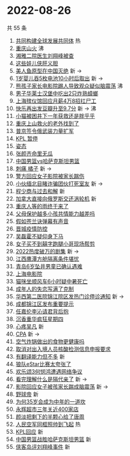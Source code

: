 # 2022-08-26

共 55 条

<!-- BEGIN -->
<!-- 最后更新时间 Fri Aug 26 2022 01:19:11 GMT+0800 (China Standard Time) -->

1. [共同构建全球发展共同体](https://s.weibo.com//weibo?q=%23%E5%85%B1%E5%90%8C%E6%9E%84%E5%BB%BA%E5%85%A8%E7%90%83%E5%8F%91%E5%B1%95%E5%85%B1%E5%90%8C%E4%BD%93%23&Refer=new_time)
   热
1. [重庆山火](https://s.weibo.com//weibo?q=%23%E9%87%8D%E5%BA%86%E5%B1%B1%E7%81%AB%23&Refer=top)
   沸
1. [湘雅二院医生刘翔峰被查](https://s.weibo.com//weibo?q=%23%E6%B9%98%E9%9B%85%E4%BA%8C%E9%99%A2%E5%8C%BB%E7%94%9F%E5%88%98%E7%BF%94%E5%B3%B0%E8%A2%AB%E6%9F%A5%23&Refer=top)
1. [这些娃儿侠肝义胆](https://s.weibo.com//weibo?q=%23%E8%BF%99%E4%BA%9B%E5%A8%83%E5%84%BF%E4%BE%A0%E8%82%9D%E4%B9%89%E8%83%86%23&Refer=top)
1. [美人鱼原型在中国灭绝](https://s.weibo.com//weibo?q=%23%E7%BE%8E%E4%BA%BA%E9%B1%BC%E5%8E%9F%E5%9E%8B%E5%9C%A8%E4%B8%AD%E5%9B%BD%E7%81%AD%E7%BB%9D%23&Refer=top)
   新 ->
1. [1岁婴儿吞5枚电池10小时后取出](https://s.weibo.com//weibo?q=%231%E5%B2%81%E5%A9%B4%E5%84%BF%E5%90%9E5%E6%9E%9A%E7%94%B5%E6%B1%A010%E5%B0%8F%E6%97%B6%E5%90%8E%E5%8F%96%E5%87%BA%23&Refer=top)
   新 ->
1. [熊孩子家长电影院踢人导致观众疑似脑震荡](https://s.weibo.com//weibo?q=%23%E7%86%8A%E5%AD%A9%E5%AD%90%E5%AE%B6%E9%95%BF%E7%94%B5%E5%BD%B1%E9%99%A2%E8%B8%A2%E4%BA%BA%E5%AF%BC%E8%87%B4%E8%A7%82%E4%BC%97%E7%96%91%E4%BC%BC%E8%84%91%E9%9C%87%E8%8D%A1%23&Refer=top)
   沸
1. [男子华莱士汉堡中吃出2只炸熟蟑螂](https://s.weibo.com//weibo?q=%23%E7%94%B7%E5%AD%90%E5%8D%8E%E8%8E%B1%E5%A3%AB%E6%B1%89%E5%A0%A1%E4%B8%AD%E5%90%83%E5%87%BA2%E5%8F%AA%E7%82%B8%E7%86%9F%E8%9F%91%E8%9E%82%23&Refer=top)
1. [上海殡仪馆回应月薪4万8招扛尸工](https://s.weibo.com//weibo?q=%23%E4%B8%8A%E6%B5%B7%E6%AE%A1%E4%BB%AA%E9%A6%86%E5%9B%9E%E5%BA%94%E6%9C%88%E8%96%AA4%E4%B8%878%E6%8B%9B%E6%89%9B%E5%B0%B8%E5%B7%A5%23&Refer=top)
1. [快乐再出发豆瓣升至9.7分](https://s.weibo.com//weibo?q=%23%E5%BF%AB%E4%B9%90%E5%86%8D%E5%87%BA%E5%8F%91%E8%B1%86%E7%93%A3%E5%8D%87%E8%87%B39.7%E5%88%86%23&Refer=top)
   新 -> 沸
1. [小猫被困井下一年获救还是胖乎乎](https://s.weibo.com//weibo?q=%23%E5%B0%8F%E7%8C%AB%E8%A2%AB%E5%9B%B0%E4%BA%95%E4%B8%8B%E4%B8%80%E5%B9%B4%E8%8E%B7%E6%95%91%E8%BF%98%E6%98%AF%E8%83%96%E4%B9%8E%E4%B9%8E%23&Refer=top)
1. [重庆上山救火的老外找到了](https://s.weibo.com//weibo?q=%23%E9%87%8D%E5%BA%86%E4%B8%8A%E5%B1%B1%E6%95%91%E7%81%AB%E7%9A%84%E8%80%81%E5%A4%96%E6%89%BE%E5%88%B0%E4%BA%86%23&Refer=top)
1. [普京签令俄武装力量扩军](https://s.weibo.com//weibo?q=%23%E6%99%AE%E4%BA%AC%E7%AD%BE%E4%BB%A4%E4%BF%84%E6%AD%A6%E8%A3%85%E5%8A%9B%E9%87%8F%E6%89%A9%E5%86%9B%23&Refer=top)
1. [KPL 暂停](https://s.weibo.com//weibo?q=KPL%20%E6%9A%82%E5%81%9C&Refer=top)
1. [姿态](https://s.weibo.com//weibo?q=%E5%A7%BF%E6%80%81&Refer=top)
1. [张颜齐命里无瓜](https://s.weibo.com//weibo?q=%23%E5%BC%A0%E9%A2%9C%E9%BD%90%E5%91%BD%E9%87%8C%E6%97%A0%E7%93%9C%23&Refer=top)
1. [中国男篮vs哈萨克斯坦男篮](https://s.weibo.com//weibo?q=%23%E4%B8%AD%E5%9B%BD%E7%94%B7%E7%AF%AEvs%E5%93%88%E8%90%A8%E5%85%8B%E6%96%AF%E5%9D%A6%E7%94%B7%E7%AF%AE%23&Refer=top)
1. [刺痛 橘子](https://s.weibo.com//weibo?q=%E5%88%BA%E7%97%9B%20%E6%A9%98%E5%AD%90&Refer=top)
   新 ->
1. [警方回应女子影院被家长踹伤](https://s.weibo.com//weibo?q=%23%E8%AD%A6%E6%96%B9%E5%9B%9E%E5%BA%94%E5%A5%B3%E5%AD%90%E5%BD%B1%E9%99%A2%E8%A2%AB%E5%AE%B6%E9%95%BF%E8%B8%B9%E4%BC%A4%23&Refer=top)
1. [小伙缅北目睹诈骗团伙打死室友](https://s.weibo.com//weibo?q=%23%E5%B0%8F%E4%BC%99%E7%BC%85%E5%8C%97%E7%9B%AE%E7%9D%B9%E8%AF%88%E9%AA%97%E5%9B%A2%E4%BC%99%E6%89%93%E6%AD%BB%E5%AE%A4%E5%8F%8B%23&Refer=top)
   新 ->
1. [程少商与过去和解](https://s.weibo.com//weibo?q=%23%E7%A8%8B%E5%B0%91%E5%95%86%E4%B8%8E%E8%BF%87%E5%8E%BB%E5%92%8C%E8%A7%A3%23&Refer=top)
   新
1. [加拿大直接向俄罗斯交还涡轮机](https://s.weibo.com//weibo?q=%23%E5%8A%A0%E6%8B%BF%E5%A4%A7%E7%9B%B4%E6%8E%A5%E5%90%91%E4%BF%84%E7%BD%97%E6%96%AF%E4%BA%A4%E8%BF%98%E6%B6%A1%E8%BD%AE%E6%9C%BA%23&Refer=top)
   新
1. [重庆人等的雨终于来了](https://s.weibo.com//weibo?q=%23%E9%87%8D%E5%BA%86%E4%BA%BA%E7%AD%89%E7%9A%84%E9%9B%A8%E7%BB%88%E4%BA%8E%E6%9D%A5%E4%BA%86%23&Refer=top)
1. [父母保护越多小孩共情能力越差吗](https://s.weibo.com//weibo?q=%23%E7%88%B6%E6%AF%8D%E4%BF%9D%E6%8A%A4%E8%B6%8A%E5%A4%9A%E5%B0%8F%E5%AD%A9%E5%85%B1%E6%83%85%E8%83%BD%E5%8A%9B%E8%B6%8A%E5%B7%AE%E5%90%97%23&Refer=top)
1. [假如苍兰诀弹幕有声音](https://s.weibo.com//weibo?q=%23%E5%81%87%E5%A6%82%E8%8B%8D%E5%85%B0%E8%AF%80%E5%BC%B9%E5%B9%95%E6%9C%89%E5%A3%B0%E9%9F%B3%23&Refer=top)
1. [晋城疫情防控](https://s.weibo.com//weibo?q=%23%E6%99%8B%E5%9F%8E%E7%96%AB%E6%83%85%E9%98%B2%E6%8E%A7%23&Refer=top)
1. [吴磊霍不疑仰身下马](https://s.weibo.com//weibo?q=%23%E5%90%B4%E7%A3%8A%E9%9C%8D%E4%B8%8D%E7%96%91%E4%BB%B0%E8%BA%AB%E4%B8%8B%E9%A9%AC%23&Refer=top)
1. [女子买不到囍字跑腿小哥现场帮剪](https://s.weibo.com//weibo?q=%23%E5%A5%B3%E5%AD%90%E4%B9%B0%E4%B8%8D%E5%88%B0%E5%9B%8D%E5%AD%97%E8%B7%91%E8%85%BF%E5%B0%8F%E5%93%A5%E7%8E%B0%E5%9C%BA%E5%B8%AE%E5%89%AA%23&Refer=top)
1. [2022热度破万的剧集](https://s.weibo.com//weibo?q=%232022%E7%83%AD%E5%BA%A6%E7%A0%B4%E4%B8%87%E7%9A%84%E5%89%A7%E9%9B%86%23&Refer=top)
   新 ->
1. [江西鹰潭方舱隔离条件堪忧](https://s.weibo.com//weibo?q=%23%E6%B1%9F%E8%A5%BF%E9%B9%B0%E6%BD%AD%E6%96%B9%E8%88%B1%E9%9A%94%E7%A6%BB%E6%9D%A1%E4%BB%B6%E5%A0%AA%E5%BF%A7%23&Refer=top)
1. [青岛6岁坠井男童已确认遇难](https://s.weibo.com//weibo?q=%23%E9%9D%92%E5%B2%9B6%E5%B2%81%E5%9D%A0%E4%BA%95%E7%94%B7%E7%AB%A5%E5%B7%B2%E7%A1%AE%E8%AE%A4%E9%81%87%E9%9A%BE%23&Refer=top)
1. [上海电影院](https://s.weibo.com//weibo?q=%E4%B8%8A%E6%B5%B7%E7%94%B5%E5%BD%B1%E9%99%A2&Refer=top)
1. [猫咪坐顺风车6小时疑中暑死亡](https://s.weibo.com//weibo?q=%23%E7%8C%AB%E5%92%AA%E5%9D%90%E9%A1%BA%E9%A3%8E%E8%BD%A66%E5%B0%8F%E6%97%B6%E7%96%91%E4%B8%AD%E6%9A%91%E6%AD%BB%E4%BA%A1%23&Refer=top)
1. [成年人的失恋写满了克制](https://s.weibo.com//weibo?q=%23%E6%88%90%E5%B9%B4%E4%BA%BA%E7%9A%84%E5%A4%B1%E6%81%8B%E5%86%99%E6%BB%A1%E4%BA%86%E5%85%8B%E5%88%B6%23&Refer=top)
1. [华西第二医院锦江院区发热门诊停诊通知](https://s.weibo.com//weibo?q=%23%E5%8D%8E%E8%A5%BF%E7%AC%AC%E4%BA%8C%E5%8C%BB%E9%99%A2%E9%94%A6%E6%B1%9F%E9%99%A2%E5%8C%BA%E5%8F%91%E7%83%AD%E9%97%A8%E8%AF%8A%E5%81%9C%E8%AF%8A%E9%80%9A%E7%9F%A5%23&Refer=top)
   新 ->
1. [成都锦江区发布重要提示](https://s.weibo.com//weibo?q=%23%E6%88%90%E9%83%BD%E9%94%A6%E6%B1%9F%E5%8C%BA%E5%8F%91%E5%B8%83%E9%87%8D%E8%A6%81%E6%8F%90%E7%A4%BA%23&Refer=top)
1. [任嘉伦李沁请君背后抱](https://s.weibo.com//weibo?q=%23%E4%BB%BB%E5%98%89%E4%BC%A6%E6%9D%8E%E6%B2%81%E8%AF%B7%E5%90%9B%E8%83%8C%E5%90%8E%E6%8A%B1%23&Refer=top)
1. [沉香重华疯狂星期四](https://s.weibo.com//weibo?q=%23%E6%B2%89%E9%A6%99%E9%87%8D%E5%8D%8E%E7%96%AF%E7%8B%82%E6%98%9F%E6%9C%9F%E5%9B%9B%23&Refer=top)
1. [心疼吴凡](https://s.weibo.com//weibo?q=%23%E5%BF%83%E7%96%BC%E5%90%B4%E5%87%A1%23&Refer=top)
   新
1. [CPA](https://s.weibo.com//weibo?q=CPA&Refer=top) 新 ->
1. [空气炸锅做出的食物更健康吗](https://s.weibo.com//weibo?q=%23%E7%A9%BA%E6%B0%94%E7%82%B8%E9%94%85%E5%81%9A%E5%87%BA%E7%9A%84%E9%A3%9F%E7%89%A9%E6%9B%B4%E5%81%A5%E5%BA%B7%E5%90%97%23&Refer=top)
1. [取消对出入境人员核酸检测信息申报要求](https://s.weibo.com//weibo?q=%23%E5%8F%96%E6%B6%88%E5%AF%B9%E5%87%BA%E5%85%A5%E5%A2%83%E4%BA%BA%E5%91%98%E6%A0%B8%E9%85%B8%E6%A3%80%E6%B5%8B%E4%BF%A1%E6%81%AF%E7%94%B3%E6%8A%A5%E8%A6%81%E6%B1%82%23&Refer=top)
1. [有翻译能力但不多](https://s.weibo.com//weibo?q=%23%E6%9C%89%E7%BF%BB%E8%AF%91%E8%83%BD%E5%8A%9B%E4%BD%86%E4%B8%8D%E5%A4%9A%23&Refer=top)
   新
1. [狼队eStar比赛太夸张了](https://s.weibo.com//weibo?q=%23%E7%8B%BC%E9%98%9FeStar%E6%AF%94%E8%B5%9B%E5%A4%AA%E5%A4%B8%E5%BC%A0%E4%BA%86%23&Refer=top)
1. [欢乐颂3何悯鸿遭遇网络争议](https://s.weibo.com//weibo?q=%23%E6%AC%A2%E4%B9%90%E9%A2%823%E4%BD%95%E6%82%AF%E9%B8%BF%E9%81%AD%E9%81%87%E7%BD%91%E7%BB%9C%E4%BA%89%E8%AE%AE%23&Refer=top)
1. [看完理解什么是隔代亲了](https://s.weibo.com//weibo?q=%23%E7%9C%8B%E5%AE%8C%E7%90%86%E8%A7%A3%E4%BB%80%E4%B9%88%E6%98%AF%E9%9A%94%E4%BB%A3%E4%BA%B2%E4%BA%86%23&Refer=top)
   新 ->
1. [影院回应女子被孩家长踹成脑震荡](https://s.weibo.com//weibo?q=%23%E5%BD%B1%E9%99%A2%E5%9B%9E%E5%BA%94%E5%A5%B3%E5%AD%90%E8%A2%AB%E5%AD%A9%E5%AE%B6%E9%95%BF%E8%B8%B9%E6%88%90%E8%84%91%E9%9C%87%E8%8D%A1%23&Refer=top)
   新 ->
1. [野球帝](https://s.weibo.com//weibo?q=%E9%87%8E%E7%90%83%E5%B8%9D&Refer=top) 新
1. [为何35岁会成为中年的一道坎](https://s.weibo.com//weibo?q=%23%E4%B8%BA%E4%BD%9535%E5%B2%81%E4%BC%9A%E6%88%90%E4%B8%BA%E4%B8%AD%E5%B9%B4%E7%9A%84%E4%B8%80%E9%81%93%E5%9D%8E%23&Refer=top)
1. [永辉超市三年关近400家店](https://s.weibo.com//weibo?q=%23%E6%B0%B8%E8%BE%89%E8%B6%85%E5%B8%82%E4%B8%89%E5%B9%B4%E5%85%B3%E8%BF%91400%E5%AE%B6%E5%BA%97%23&Refer=top)
1. [颜淡把剩下的半颗心给了唐周](https://s.weibo.com//weibo?q=%23%E9%A2%9C%E6%B7%A1%E6%8A%8A%E5%89%A9%E4%B8%8B%E7%9A%84%E5%8D%8A%E9%A2%97%E5%BF%83%E7%BB%99%E4%BA%86%E5%94%90%E5%91%A8%23&Refer=top)
1. [人民空军同框照帅到飞起](https://s.weibo.com//weibo?q=%23%E4%BA%BA%E6%B0%91%E7%A9%BA%E5%86%9B%E5%90%8C%E6%A1%86%E7%85%A7%E5%B8%85%E5%88%B0%E9%A3%9E%E8%B5%B7%23&Refer=new_time)
   热
1. [KPL回应](https://s.weibo.com//weibo?q=%23KPL%E5%9B%9E%E5%BA%94%23&Refer=top) 新
1. [中国男篮战胜哈萨克斯坦男篮](https://s.weibo.com//weibo?q=%23%E4%B8%AD%E5%9B%BD%E7%94%B7%E7%AF%AE%E6%88%98%E8%83%9C%E5%93%88%E8%90%A8%E5%85%8B%E6%96%AF%E5%9D%A6%E7%94%B7%E7%AF%AE%23&Refer=top)
   新
1. [侠客岛评刘翔峰事件](https://s.weibo.com//weibo?q=%23%E4%BE%A0%E5%AE%A2%E5%B2%9B%E8%AF%84%E5%88%98%E7%BF%94%E5%B3%B0%E4%BA%8B%E4%BB%B6%23&Refer=top)
   新

<!-- END -->
